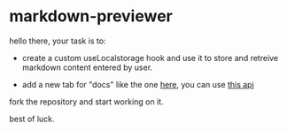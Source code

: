 # markdown-previewer

hello there, your task is to:

- create a custom useLocalstorage hook and use it to store and retreive markdown content entered by user.

- add a new tab for "docs" like the one [here](https://ahmed0saber.github.io/markdown-previewer-with-oop/), you can use [this api](https://www.markdownguide.org/api/v1/)

fork the repository and start working on it.

best of luck.